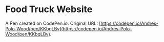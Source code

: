 # Food Truck Website

A Pen created on CodePen.io. Original URL: [https://codepen.io/Andres-Polo-Wood/pen/KKbqLBv](https://codepen.io/Andres-Polo-Wood/pen/KKbqLBv).

